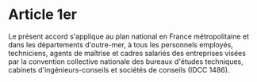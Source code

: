 # Article 1er

  
Le présent accord s'applique au plan national en France métropolitaine et dans les départements d'outre-mer, à tous les personnels employés, techniciens, agents de maîtrise et cadres salariés des entreprises visées par la convention collective nationale des bureaux d'études techniques, cabinets d'ingénieurs-conseils et sociétés de conseils (IDCC 1486).

